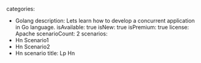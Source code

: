 categories:
  - Golang
description: Lets learn how to develop a concurrent application in Go language.
isAvailable: true
isNew: true
isPremium: true
license: Apache
scenarioCount: 2
scenarios:
  - Hn Scenario1
  - Hn Scenario2
  - Hn scenario
title: Lp Hn
